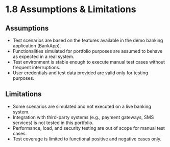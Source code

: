 # 1.8 Assumptions & Limitations

## Assumptions
- Test scenarios are based on the features available in the demo banking application (BankApp).  
- Functionalities simulated for portfolio purposes are assumed to behave as expected in a real system.  
- Test environment is stable enough to execute manual test cases without frequent interruptions.  
- User credentials and test data provided are valid only for testing purposes.  

## Limitations
- Some scenarios are simulated and not executed on a live banking system.  
- Integration with third-party systems (e.g., payment gateways, SMS services) is not tested in this portfolio.  
- Performance, load, and security testing are out of scope for manual test cases.  
- Test coverage is limited to functional positive and negative cases only.  
